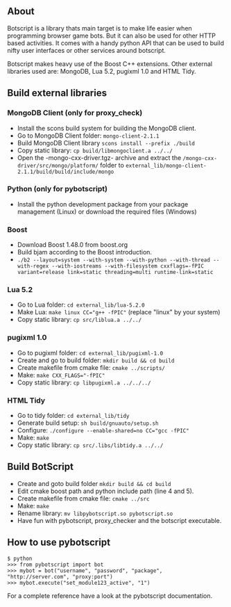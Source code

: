 About
-----

Botscript is a library thats main target is to make life easier when programming
 browser game bots. But it can also be used for other HTTP based activities.
 It comes with a handy python API that can be used to build
 nifty user interfaces or other services around botscript.

Botscript makes heavy use of the Boost C++ extensions.
 Other external libraries used are: MongoDB, Lua 5.2, pugixml 1.0 and HTML Tidy.

Build external libraries
------------------------

### MongoDB Client (only for proxy_check)
  - Install the scons build system for building the MongoDB client.
  - Go to MongoDB Client folder: `mongo-client-2.1.1`
  - Build MongoDB Client library `scons install --prefix ./build`
  - Copy static library: `cp build/libmongoclient.a ../../`
  - Open the -mongo-cxx-driver.tgz- archive and extract the
    `/mongo-cxx-driver/src/mongo/platform/` folder to
    `external_lib/mongo-client-2.1.1/build/build/include/mongo`

### Python (only for pybotscript)
  - Install the python development package from your package management (Linux) 
    or download the required files (Windows)

### Boost
  - Download Boost 1.48.0 from boost.org
  - Build bjam according to the Boost introduction.
  - `./b2 --layout=system --with-system --with-python --with-thread --with-regex --with-iostreams --with-filesystem cxxflags=-fPIC variant=release link=static threading=multi runtime-link=static`

### Lua 5.2
  - Go to Lua folder: `cd external_lib/lua-5.2.0`
  - Make Lua: `make linux CC="g++ -fPIC"` (replace "linux" by your system)
  - Copy static library: `cp src/liblua.a ../../`

### pugixml 1.0
  - Go to pugixml folder: `cd external_lib/pugixml-1.0`
  - Create and go to build folder: `mkdir build && cd build`
  - Create makefile from cmake file: `cmake ../scripts/`
  - Make: `make CXX_FLAGS="-fPIC"`
  - Copy static library: `cp libpugixml.a ../../../`

### HTML Tidy
  - Go to tidy folder: `cd external_lib/tidy`
  - Generate build setup: `sh build/gnuauto/setup.sh`
  - Configure: `./configure --enable-shared=no CC="gcc -fPIC"`
  - Make: `make`
  - Copy static library: `cp src/.libs/libtidy.a ../../`


Build BotScript
---------------

  - Create and goto build folder `mkdir build && cd build`
  - Edit cmake boost path and python include path (line 4 and 5).
  - Create makefile from cmake file: `cmake ../src`
  - Make: `make`
  - Rename library: `mv libpybotscript.so pybotscript.so`
  - Have fun with pybotscript, proxy_checker and the botscript executable.

How to use pybotscript
----------------------

    $ python
    >>> from pybotscript import bot
    >>> mybot = bot("username", "password", "package", "http://server.com", "proxy:port")
    >>> mybot.execute("set_module123_active", "1")

For a complete reference have a look at the pybotscript documentation.
